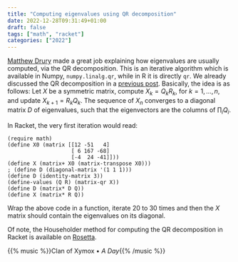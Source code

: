 ```yaml
---
title: "Computing eigenvalues using QR decomposition"
date: 2022-12-28T09:31:49+01:00
draft: false
tags: ["math", "racket"]
categories: ["2022"]
---
```


[Matthew Drury][] made a great job explaining how eigenvalues are usually computed, via the QR decomposition. This is an iterative algorithm which is available in Numpy, `numpy.linalg.qr`, while in R it is directly `qr`. We already discussed the QR decomposition in a [previous post][]. Basically, the idea is as follows: Let $X$ be a symmetric matrix, compute $X_k = Q_kR_k$, for $k=1,\dots,n$, and update $X_{k+1}=R_kQ_k$. The sequence of $X_n$ converges to a diagonal matrix $D$ of eigenvalues, such that the eigenvectors are the columns of $\prod_i Q_i$.

In Racket, the very first iteration would read:

```racket
(require math)
(define X0 (matrix [[12 -51   4]
                    [ 6 167 -68]
                    [-4  24 -41]]))
(define X (matrix+ X0 (matrix-transpose X0)))
; (define D (diagonal-matrix '(1 1 1)))
(define D (identity-matrix 3))
(define-values (Q R) (matrix-qr X))
(define D (matrix* D Q))
(define X (matrix* R Q))
```

Wrap the above code in a function, iterate 20 to 30 times and then the $X$ matrix should contain the eigenvalues on its diagonal.

Of note, the Householder method for computing the QR decomposition in Racket is available on [Rosetta][].

{{% music %}}Clan of Xymox • _A Day_{{% /music %}}

[matthew drury]: https://madrury.github.io/jekyll/update/statistics/2017/10/04/qr-algorithm.html
[previous post]: /post/lisp-qr-regression/
[rosetta]: https://rosettacode.org/wiki/QR_decomposition#Racket
[3x3 matrices]: https://scicomp.stackexchange.com/questions/33410/fast-and-accurate-eigenvalue-computation-for-3x3-posdef-matrices
